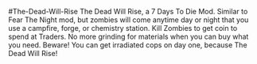 #The-Dead-Will-Rise
The Dead Will Rise, a 7 Days To Die Mod.  Similar to Fear The Night mod, but zombies will come anytime day or night that you use a campfire, forge, or chemistry station. Kill Zombies to get coin to spend at Traders. No more grinding for materials when you can buy what you need.  Beware!  You can get irradiated cops on day one, because The Dead Will Rise!
